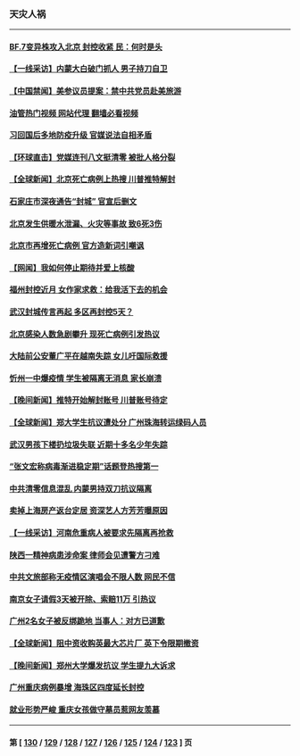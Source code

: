 ### 天灾人祸
---
#### [BF.7变异株攻入北京 封控收紧 民：何时是头](../../pages/ncid280/n13870143.md?11212045) 
#### [【一线采访】内蒙大白破门抓人 男子持刀自卫](../../pages/ncid280/n13869975.md?11212045) 
#### [【中国禁闻】美参议员提案：禁中共党员赴美旅游](../../pages/ncid280/n13870126.md?11212045) 
#### [油管热门视频 网站代理 翻墙必看视频](http://138.2.39.72:81/youtube.html?epic-marker?11212045)
#### [习回国后多地防疫升级 官媒说法自相矛盾](../../pages/ncid280/n13869956.md?11212045) 
#### [【环球直击】党媒连刊八文挺清零 被批人格分裂](../../pages/ncid280/n13870127.md?11212045) 
#### [【全球新闻】北京死亡病例上热搜 川普推特解封](../../pages/ncid280/n13870128.md?11212045) 
#### [石家庄市深夜通告“封城” 官宣后删文](../../pages/ncid280/n13869727.md?11212045) 
#### [北京发生供暖水泄漏、火灾等事故 致6死3伤](../../pages/ncid280/n13870072.md?11212045) 
#### [北京市再增死亡病例 官方造新词引嘲讽](../../pages/ncid280/n13869854.md?11212045) 
#### [【网闻】我如何停止期待并爱上核酸](../../pages/ncid280/n13869809.md?11212045) 
#### [福州封控近月 女作家求救：给我活下去的机会](../../pages/ncid280/n13869548.md?11212045) 
#### [武汉封城传言再起 多区再封控5天？](../../pages/ncid280/n13869550.md?11212045) 
#### [北京感染人数急剧攀升 现死亡病例引发热议](../../pages/ncid280/n13869403.md?11212045) 
#### [大陆前公安董广平在越南失踪 女儿吁国际救援](../../pages/ncid280/n13869405.md?11212045) 
#### [忻州一中爆疫情 学生被隔离无消息 家长崩溃](../../pages/ncid280/n13869090.md?11212045) 
#### [【晚间新闻】推特开始解封账号 川普账号待定](../../pages/ncid280/n13868807.md?11212045) 
#### [【全球新闻】郑大学生抗议遭处分 广州珠海转运绿码人员](../../pages/ncid280/n13868806.md?11212045) 
#### [武汉男孩下楼扔垃圾失联 近期十多名少年失踪](../../pages/ncid280/n13869080.md?11212045) 
#### [“张文宏称病毒渐进稳定期”话题登热搜第一](../../pages/ncid280/n13868956.md?11212045) 
#### [中共清零信息混乱 内蒙男持双刀抗议隔离](../../pages/ncid280/n13868764.md?11212045) 
#### [卖掉上海房产返台定居 资深艺人方芳芳曝原因](../../pages/ncid280/n13868760.md?11212045) 
#### [【一线采访】河南危重病人被要求先隔离再抢救](../../pages/ncid280/n13868552.md?11212045) 
#### [陕西一精神病患涉命案 律师会见遭警方刁难](../../pages/ncid280/n13853876.md?11212045) 
#### [中共文旅部称无疫情区演唱会不限人数 网民不信](../../pages/ncid280/n13868471.md?11212045) 
#### [南京女子请假3天被开除、索赔11万 引热议](../../pages/ncid280/n13868479.md?11212045) 
#### [广州2名女子被反绑跪地 当事人：对方已道歉](../../pages/ncid280/n13868426.md?11212045) 
#### [【全球新闻】阻中资收购英最大芯片厂 英下令限期撤资](../../pages/ncid280/n13868099.md?11212045) 
#### [【晚间新闻】郑州大学爆发抗议 学生提九大诉求](../../pages/ncid280/n13868100.md?11212045) 
#### [广州重庆病例暴增 海珠区四度延长封控](../../pages/ncid280/n13868195.md?11212045) 
#### [就业形势严峻 重庆女孩做守墓员惹网友羡慕](../../pages/ncid280/n13868247.md?11212045) 

---
#### 第 [ [130](./130.md?11212045) / [129](./129.md?11212045) / [128](./128.md?11212045) / [127](./127.md?11212045) / [126](./126.md?11212045) / [125](./125.md?11212045) / [124](./124.md?11212045) / [123](./123.md?11212045) ] 页
